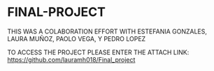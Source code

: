 # FINAL-PROJECT

THIS WAS A COLABORATION EFFORT WITH ESTEFANIA GONZALES, LAURA MUÑOZ, PAOLO VEGA, Y PEDRO LOPEZ

TO ACCESS THE PROJECT PLEASE ENTER THE ATTACH LINK: https://github.com/lauramh018/Final_project
